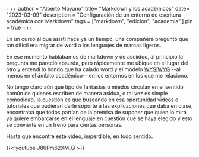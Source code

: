 +++
author = "Alberto Moyano"
title= "Markdown y los académicos"
date= "2023-03-09"
description = "Configuración de un entorno de escritura académica con Markdown"
tags = ["markdown", "edición", "academia",]
pin = true
+++

En un curso al que asistí hace ya un tiempo, una compañera preguntó que tan dificil era migrar de word a los lenguajes de marcas ligeros.

<!--more-->

En ese momento hablábamos de markdown y de asciidoc, al principio la pregunta me pareció absurda, pero rápidamente me ubique en el lugar del otro y entendí lo hondo que ha calado word y el modelo [WYSIWYG](https://es.wikipedia.org/wiki/WYSIWYG) --al menos en el ámbito académico-- en los entornos en los que me relaciono.

No tengo claro aún que tipo de fantasías o miedos circulan en el sentido común de quienes escriben de manera asidua, o tal vez es simple comodidad, la cuestión es que buscando en esa oportunidad videos o tutoriales que pudieran darle soporte a las explicaciones que daba en clase, encontraba que todos partían de la premisa de suponer que quien lo mira ya quiere embarcarse en el lenguaje en cuestión que se haya elegido y esto se convierte en un freno para ciertas personas.

Hasta que encontré este video, imperdible, en todo sentido.

{{< youtube J86Pm62XM_Q >}}


